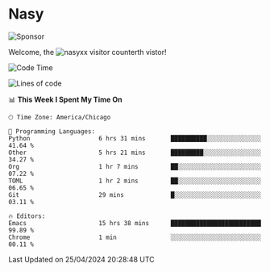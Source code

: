 # Nasy

<!--
<p align="center">
<img height="200" src="https://github-readme-stats.vercel.app/api?username=nasyxx&count_private=true&show_icons=true&theme=dracula&include_all_commits=true"/>
<img height="200" src="https://github-readme-stats.vercel.app/api/top-langs/?username=nasyxx&theme=dracula&hide=html,jupyter+notebook&count_private=true&show_icons=true"/>
</p>

  
----------------
-->

![Sponsor](https://img.shields.io/static/v1.svg?label=Sponsor&message=%E2%9D%A4&logo=GitHub&style=flat&color=pink)
 
Welcome, the ![nasyxx visitor counter](https://count.getloli.com/get/@nasyxx?theme=rule34)th vistor!
 
<!--START_SECTION:waka-->
![Code Time](http://img.shields.io/badge/Code%20Time-4%2C417%20hrs-blue)

![Lines of code](https://img.shields.io/badge/From%20Hello%20World%20I%27ve%20Written-6.3%20million%20lines%20of%20code-blue)

📊 **This Week I Spent My Time On** 

```text
🕑︎ Time Zone: America/Chicago

💬 Programming Languages: 
Python                   6 hrs 31 mins       ██████████░░░░░░░░░░░░░░░   41.64 % 
Other                    5 hrs 21 mins       █████████░░░░░░░░░░░░░░░░   34.27 % 
Org                      1 hr 7 mins         ██░░░░░░░░░░░░░░░░░░░░░░░   07.22 % 
TOML                     1 hr 2 mins         ██░░░░░░░░░░░░░░░░░░░░░░░   06.65 % 
Git                      29 mins             █░░░░░░░░░░░░░░░░░░░░░░░░   03.11 % 

🔥 Editors: 
Emacs                    15 hrs 38 mins      █████████████████████████   99.89 % 
Chrome                   1 min               ░░░░░░░░░░░░░░░░░░░░░░░░░   00.11 % 
```


 Last Updated on 25/04/2024 20:28:48 UTC
<!--END_SECTION:waka-->

<!-- ![visitors](https://visitor-badge.laobi.icu/badge?page_id=nasyxx.nasyxx) -->
